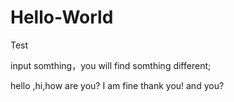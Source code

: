 # Hello-World
Test

input somthing，you will find somthing different;


hello ,hi,how are you?
I am fine thank you!
and you?

